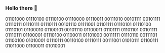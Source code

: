 ### Hello there 👋
01101000 01110100 01110100 01110000 01110011 00111010 00101111 00101111 01110111 01110111 01110111 00101110 01111001 01101111 01110101 01110100 01110101 01100010 01100101 00101110 01100011 01101111 01101101 00101111 01110111 01100001 01110100 01100011 01101000 00111111 01110110 00111101 01100100 01010001 01110111 00110100 01110111 00111001 01010111 01100111 01011000 01100011 01010001 

<!--
**tageh/tageh** is a ✨ _special_ ✨ repository because its `README.md` (this file) appears on your GitHub profile.

Here are some ideas to get you started:

- 🔭 I’m currently working on ...
- 🌱 I’m currently learning ...
- 👯 I’m looking to collaborate on ...
- 🤔 I’m looking for help with ...
- 💬 Ask me about ...
- 📫 How to reach me: ...
- 😄 Pronouns: ...
- ⚡ Fun fact: ...
-->
